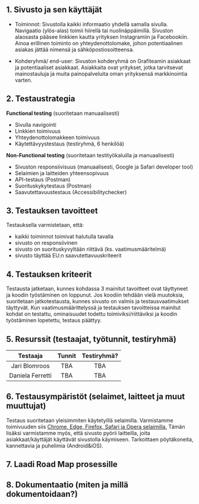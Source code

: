 ## 1. Sivusto ja sen käyttäjät

- Toiminnot: 
  Sivustolla kaikki informaatio yhdellä samalla sivulla. Navigaatio (ylös-alas) toimii hiirellä tai nuolinäppäimillä. 
  Sivuston alaosasta pääsee linkkien kautta yrityksen Instagramiin ja Facebookiin. 
  Ainoa erillinen toiminto on yhteydenottolomake, johon potentiaalinen asiakas jättää nimensä ja sähköpostiosoitteensa.


- Kohderyhmä/ end-user:
  Sivuston kohderyhmä on Grafiteamin asiakkaat ja potentiaaliset asiakkaat. 
  Asiakkaita ovat yritykset, jotka tarvitsevat mainostauluja ja muita painopalveluita oman yrityksensä markkinointia varten.

        
## 2. Testaustrategia

**Functional testing** (suoritetaan manuaalisesti)
   * Sivulla navigointi
   * Linkkien toimivuus
   * Yhteydenottolomakkeen toimivuus
   * Käytettävyystestaus (testiryhmä, 6 henkilöä)

   

**Non-Functional testing** (suoritetaan testityökaluilla ja manuaalisesti)
   * Sivuston responsiivisuus (manuaalisesti, Google ja Safari developer tool)
   * Selaimien ja laitteiden yhteensopivuus
   * API-testaus (Postman)
   * Suorituskykytestaus (Postman)
   * Saavutettavuustestaus (Accessibilitychecker)

        
## 3. Testauksen tavoitteet

   Testauksella varmistetaan, että:
   - kaikki toiminnot toimivat halutulla tavalla
   - sivusto on responsiivinen
   - sivusto on suorituskyvyltään riittävä (ks. vaatimusmääritelmä)
   - sivusto täyttää EU:n saavutettavuuskriteerit

        
## 4. Testauksen kriteerit

   Testausta jatketaan, kunnes kohdassa 3 mainitut tavoitteet ovat täyttyneet ja koodin työstäminen on loppunut. 
   Jos koodiin tehdään vielä muutoksia, suoritetaan jatkotestausta, kunnes sivusto on valmis ja testausvaatimukset täyttyvät. 
   Kun vaatimusmäärittelyssä ja testauksen tavoitteissa mainitut kohdat on testattu, ominaisuudet todettu toimiviksi/riittäviksi ja koodin työstäminen lopetettu, testaus päättyy.

        
## 5. Resurssit (testaajat, työtunnit, testiryhmä)

| Testaaja | Tunnit | Testiryhmä? |
|:-:|:-:|:-:|
| Jari Blomroos | TBA | TBA |
| Daniela Ferretti | TBA | TBA |

 
## 6. Testausympäristöt (selaimet, laitteet ja muut muuttujat)

   Testaus suoritetaan yleisimmiten käytetyillä selaimilla. Varmistamme toimivuuden siis [Chrome, Edge, Firefox, Safari ja Opera selaimilla.](https://en.wikipedia.org/wiki/Usage_share_of_web_browsers#Summary_tables) 
   Tämän lisäksi varmistamme myös, että sivusto pyörii laitteilla, joita asiakkaat/käyttäjät käyttävät sivustolla käymiseen. Tarkoittaen pöytäkoneita, kannettavia ja puhelimia (Android&iOS). 
        
## 7. Laadi Road Map prosessille

        
## 8. Dokumentaatio (miten ja millä dokumentoidaan?)
